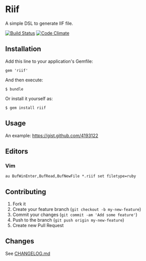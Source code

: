 # Riif

A simple DSL to generate IIF file.

[![Build Status](https://secure.travis-ci.org/linjunpop/riif.png?branch=master)](https://travis-ci.org/linjunpop/riif)
[![Code Climate](https://codeclimate.com/badge.png)](https://codeclimate.com/github/linjunpop/riif)

## Installation

Add this line to your application's Gemfile:

    gem 'riif'

And then execute:

    $ bundle

Or install it yourself as:

    $ gem install riif

## Usage

An example: https://gist.github.com/4193122

## Editors

### Vim

```VimL
au BufWinEnter,BufRead,BufNewFile *.riif set filetype=ruby
```

## Contributing

1. Fork it
2. Create your feature branch (`git checkout -b my-new-feature`)
3. Commit your changes (`git commit -am 'Add some feature'`)
4. Push to the branch (`git push origin my-new-feature`)
5. Create new Pull Request

## Changes

See [CHANGELOG.md]()
